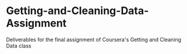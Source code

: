 # Getting-and-Cleaning-Data-Assignment
Deliverables for the final assignment of Coursera's Getting and Cleaning Data class
